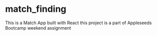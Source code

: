 # match_finding
This is a Match App built with React this project is a part of Appleseeds Bootcamp weekend assignment
